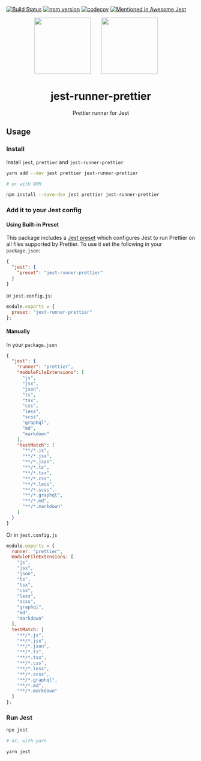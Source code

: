 [![Build Status](https://travis-ci.org/keplersj/jest-runner-prettier.svg?branch=master)](https://travis-ci.org/keplersj/jest-runner-prettier)
[![npm version](https://badge.fury.io/js/jest-runner-prettier.svg)](https://badge.fury.io/js/jest-runner-prettier)
[![codecov](https://codecov.io/gh/keplersj/jest-runner-prettier/branch/master/graph/badge.svg)](https://codecov.io/gh/keplersj/jest-runner-prettier)
[![Mentioned in Awesome Jest](https://awesome.re/mentioned-badge.svg)](https://github.com/jest-community/awesome-jest)

<div align="center">
  <!-- replace with accurate logo e.g from https://worldvectorlogo.com/ -->
  <img width="150" height="150" src="https://github.com/prettier/prettier-logo/raw/master/images/prettier-icon-light.png">
  <a href="https://facebook.github.io/jest/">
    <img width="150" height="150" vspace="" hspace="25" src="https://user-images.githubusercontent.com/2440089/37489554-6f776bd2-286e-11e8-862f-cb6c398cf752.png">
  </a>
  <h1>jest-runner-prettier</h1>
  <p>Prettier runner for Jest</p>
</div>

<div align="center">
  <!--<img src="https://user-images.githubusercontent.com/574806/30197438-9681385c-941c-11e7-80a8-2b11f15bd412.gif">-->
  <!-- TODO: Create GIF showing off runner -->
</div>

## Usage

### Install

Install `jest`, `prettier` and `jest-runner-prettier`

```bash
yarn add --dev jest prettier jest-runner-prettier

# or with NPM

npm install --save-dev jest prettier jest-runner-prettier
```

### Add it to your Jest config

#### Using Built-in Preset

This package includes a [Jest preset](https://jestjs.io/docs/en/configuration#preset-string) which configures Jest to run Prettier on all files supported by Prettier. To use it set the following in your `package.json`:

```json
{
  "jest": {
    "preset": "jest-runner-prettier"
  }
}
```

or `jest.config.js`:

```js
module.exports = {
  preset: "jest-runner-prettier"
};
```

#### Manually

In your `package.json`

```json
{
  "jest": {
    "runner": "prettier",
    "moduleFileExtensions": [
      "js",
      "jsx",
      "json",
      "ts",
      "tsx",
      "css",
      "less",
      "scss",
      "graphql",
      "md",
      "markdown"
    ],
    "testMatch": [
      "**/*.js",
      "**/*.jsx",
      "**/*.json",
      "**/*.ts",
      "**/*.tsx",
      "**/*.css",
      "**/*.less",
      "**/*.scss",
      "**/*.graphql",
      "**/*.md",
      "**/*.markdown"
    ]
  }
}
```

Or in `jest.config.js`

```js
module.exports = {
  runner: "prettier",
  moduleFileExtensions: [
    "js",
    "jsx",
    "json",
    "ts",
    "tsx",
    "css",
    "less",
    "scss",
    "graphql",
    "md",
    "markdown"
  ],
  testMatch: [
    "**/*.js",
    "**/*.jsx",
    "**/*.json",
    "**/*.ts",
    "**/*.tsx",
    "**/*.css",
    "**/*.less",
    "**/*.scss",
    "**/*.graphql",
    "**/*.md",
    "**/*.markdown"
  ]
};
```

### Run Jest

```bash
npx jest

# or, with yarn

yarn jest
```
